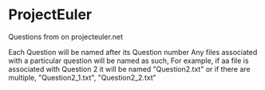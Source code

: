 # ProjectEuler
Questions from on projecteuler.net

Each Question will be named after its Question number
Any files associated with a particular question will be named as such,
For example, if aa file is associated with Question 2 it will be named "Question2.txt"
or if there are multiple, "Question2_1.txt", "Question2_2.txt"
